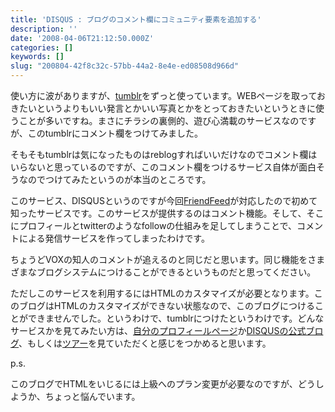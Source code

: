 ```yaml
---
title: 'DISQUS : ブログのコメント欄にコミュニティ要素を追加する'
description: ''
date: '2008-04-06T21:12:50.000Z'
categories: []
keywords: []
slug: "200804-42f8c32c-57bb-44a2-8e4e-ed08508d966d"
---
```

使い方に波がありますが、[tumblr](http://tumblr.qli.jp/)をずっと使っています。WEBページを取っておきたいというよりもいい発言とかいい写真とかをとっておきたいというときに使うことが多いですね。まさにチラシの裏側的、遊び心満載のサービスなのですが、このtumblrにコメント欄をつけてみました。

そもそもtumblrは気になったものはreblogすればいいだけなのでコメント欄はいらないと思っているのですが、このコメント欄をつけるサービス自体が面白そうなのでつけてみたというのが本当のところです。

このサービス、DISQUSというのですが今回[FriendFeed](http://friendfeed.com/)が対応したので初めて知ったサービスです。このサービスが提供するのはコメント機能。そして、そこにプロフィールとtwitterのようなfollowの仕組みを足してしまうことで、コメントによる発信サービスを作ってしまったわけです。

ちょうどVOXの知人のコメントが追えるのと同じだと思います。同じ機能をさまざまなブログシステムにつけることができるというものだと思ってください。

ただしこのサービスを利用するにはHTMLのカスタマイズが必要となります。このブログはHTMLのカスタマイズができない状態なので、このブログにつけることができませんでした。というわけで、tumblrにつけたというわけです。どんなサービスかを見てみたい方は、[自分のプロフィールページ](http://disqus.com/people/hiro/)か[DISQUSの公式ブログ](http://blog.disqus.net/)、もしくは[ツアー](http://disqus.com/tour/)を見ていただくと感じをつかめると思います。

p.s.  
  
このブログでHTMLをいじるには上級へのプラン変更が必要なのですが、どうしようか、ちょっと悩んでいます。